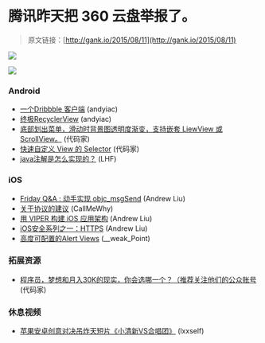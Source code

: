 # 腾讯昨天把 360 云盘举报了。

> 原文链接：[http://gank.io/2015/08/11](http://gank.io/2015/08/11)

![](http://ww3.sinaimg.cn/large/7a8aed7bgw1euyeyag3mjj20go0p0n1a.jpg)

![](http://ww3.sinaimg.cn/large/610dc034gw1euyiiyj8pzj20k50bfq45.jpg)

### Android

* [一个Dribbble 客户端](https://github.com/arpit/Artbook) (andyiac)
* [终极RecyclerView](https://github.com/cymcsg/UltimateRecyclerView) (andyiac)
* [底部划出菜单，滑动时背景图透明度渐变，支持嵌套 LiewView 或 ScrollView。](https://github.com/kingideayou/SlideBottomPanel) (代码家)
* [快速自定义 View 的 Selector](https://github.com/devsoulwolf/Android) (代码家)
* [java注解是怎么实现的？](http://www.zhihu.com/question/24401191) (LHF)

### iOS

* [Friday Q&amp;A : 动手实现 objc_msgSend](http://blog.cocoabit.com/dong) (Andrew Liu)
* [关于协议的建议](http://owensd.io/2015/08/06/protocols.html) (CallMeWhy)
* [用 VIPER 构建 iOS 应用架构](http://news.oneapm.com/viper) (Andrew Liu)
* [iOS安全系列之一：HTTPS](http://oncenote.com/2014/10/21/Security) (Andrew Liu)
* [高度可配置的Alert Views](https://github.com/nealyoung/NYAlertViewController) (__weak_Point)

### 拓展资源

* [程序员，梦想和月入30K的现实，你会选哪一个？（推荐关注他们的公众账号](http://mp.weixin.qq.com/s?__biz=MzAxMzQ3NzQ3Nw==&amp) (代码家)

### 休息视频

* [苹果安卓创意对决吊炸天短片《小清新VS合唱团》](http://www.vmovier.com/46309?_vfrom=VmovierApp) (lxxself)

